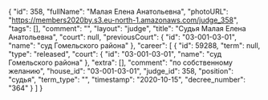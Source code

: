 {
    "id": 358,
    "fullName": "Малая Елена Анатольевна",
    "photoURL": "https://members2020by.s3.eu-north-1.amazonaws.com/judge_358",
    "tags": [],
    "comment": "",
    "layout": "judge",
    "title": "Судья Малая Елена Анатольевна",
    "court": null,
    "previousCourt": {
        "id": "03-001-03-01",
        "name": "суд Гомельского района"
    },
    "career": [
        {
            "id": 59288,
            "term": null,
            "type": "released",
            "court": {
                "id": "03-001-03-01",
                "name": "суд Гомельского района"
            },
            "extra": [],
            "comment": "по собственному желанию",
            "house_id": "03-001-03-01",
            "judge_id": 358,
            "position": "судья",
            "term_type": "",
            "timestamp": "2020-10-15",
            "decree_number": "364"
        }
    ]
}